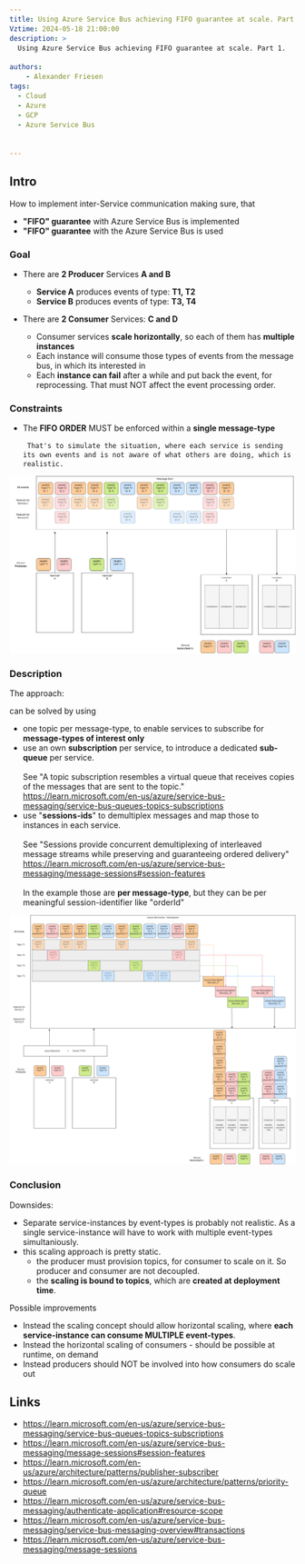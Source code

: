 ```yaml
---
title: Using Azure Service Bus achieving FIFO guarantee at scale. Part 1. 
Vztime: 2024-05-18 21:00:00
description: >
  Using Azure Service Bus achieving FIFO guarantee at scale. Part 1. 

authors:
    - Alexander Friesen
tags:
  - Cloud
  - Azure
  - GCP
  - Azure Service Bus


---
```


## Intro

How to implement inter-Service communication
making sure, that 
 - **"FIFO" guarantee** with  Azure Service Bus is implemented
 - **"FIFO" guarantee** with the Azure Service Bus is used


### Goal

 - There are **2 Producer** Services **A and B**
   - **Service A** produces events of type: **T1, T2**
   - **Service B** produces events of type: **T3, T4**

 - There are **2 Consumer** Services: **C and D**
   - Consumer services **scale horizontally**, so each of them has **multiple instances**
   - Each instance will consume those types of events from the message bus, in which its interested in
   - Each **instance can fail** after a while and put back the event, for reprocessing. That must NOT affect the event processing order.

### Constraints

 - The  **FIFO ORDER** MUST be enforced within a **single message-type**


        That's to simulate the situation, where each service is sending its own events and is not aware of what others are doing, which is realistic.

![Network](./article00047/target.drawio.png)


### Description

The approach:

can be solved by using 

- one topic per message-type, to enable services to subscribe for **message-types of interest only** 
- use an own **subscription** per service, to introduce a dedicated **sub-queue** per service. <br /><br /> See "A topic subscription resembles a virtual queue that receives copies of the messages that are sent to the topic." <https://learn.microsoft.com/en-us/azure/service-bus-messaging/service-bus-queues-topics-subscriptions>
- use "**sessions-ids**" to demultiplex messages and map those to instances in each service. <br /><br /> See "Sessions provide concurrent demultiplexing of interleaved message streams while preserving and guaranteeing ordered delivery" https://learn.microsoft.com/en-us/azure/service-bus-messaging/message-sessions#session-features <br /><br /> In the example those are **per message-type**, but they can be per meaningful session-identifier like "orderId"


![Network](./article00047/maptoazure.drawio.png)


### Conclusion

Downsides:

- Separate service-instances by event-types is probably not realistic. As a single service-instance will have to work with multiple event-types simultaniously.
- this scaling approach is pretty static.
  - the producer must provision topics, for consumer to scale on it.
    So producer and consumer are not decoupled.
  - the **scaling is bound to topics**, which are **created at deployment time**.

Possible improvements

- Instead the scaling concept should allow horizontal scaling, where **each service-instance can consume MULTIPLE event-types**.
- Instead the horizontal scaling of consumers - should be possible at runtime, on demand
- Instead producers should NOT be involved into how consumers do scale out



## Links

- https://learn.microsoft.com/en-us/azure/service-bus-messaging/service-bus-queues-topics-subscriptions
- <https://learn.microsoft.com/en-us/azure/service-bus-messaging/message-sessions#session-features>
- <https://learn.microsoft.com/en-us/azure/architecture/patterns/publisher-subscriber>
- <https://learn.microsoft.com/en-us/azure/architecture/patterns/priority-queue>
- <https://learn.microsoft.com/en-us/azure/service-bus-messaging/authenticate-application#resource-scope>
- <https://learn.microsoft.com/en-us/azure/service-bus-messaging/service-bus-messaging-overview#transactions>
- <https://learn.microsoft.com/en-us/azure/service-bus-messaging/message-sessions>


